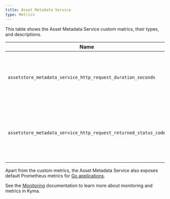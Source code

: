 ```yaml
---
title: Asset Metadata Service
type: Metrics
---
```


This table shows the Asset Metadata Service custom matrics, their types, and descriptions.

| Name | Type | Description |
|------|-------------|------|
| `assetstore_metadata_service_http_request_duration_seconds` | histogram | Specifies a number of HTTP requests the service processes in a given time series. |
| `assetstore_metadata_service_http_request_returned_status_code` | counter | Specifies a number of different HTTP response status codes in a given time series. |

Apart from the custom metrics, the Asset Metadata Service also exposes default Prometheus metrics for [Go applications](https://prometheus.io/docs/guides/go-application/#how-go-exposition-works).

See the [Monitoring](/components/monitoring) documentation to learn more about monitoring and metrics in Kyma.
